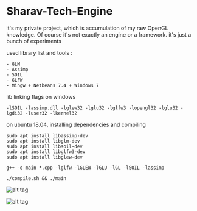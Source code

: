 Sharav-Tech-Engine
==================

it's my private project, which is accumulation of my raw OpenGL knowledge. Of course it's not exactly an engine or a framework. it's just a bunch of experiments

used library list and tools :

    - GLM
    - Assimp
    - SOIL
    - GLFW
    - Mingw + Netbeans 7.4 + Windows 7
    
lib linking flags on windows

    -lSOIL -lassimp.dll -lglew32 -lglu32 -lglfw3 -lopengl32 -lglu32 -lgdi32 -luser32 -lkernel32
    

on ubuntu 18.04, installing dependencies and compiling

    sudo apt install libassimp-dev
    sudo apt install libglm-dev
    sudo apt install libsoil-dev
    sudo apt install libglfw3-dev
    sudo apt install libglew-dev

    g++ -o main *.cpp -lglfw -lGLEW -lGLU -lGL -lSOIL -lassimp

    ./compile.sh && ./main


![alt tag](http://2.bp.blogspot.com/-7rERDEBI7t8/UqRflZhDDCI/AAAAAAAAC34/vL0Gz37jiRE/s1600/fixed-material-manager-objects.jpg)

![alt tag](http://2.bp.blogspot.com/-vhVXksW-vYc/UqcmCN3p7kI/AAAAAAAAC4g/sIZ7G8wdkHs/s1600/DOF-5-iteration.jpg)
